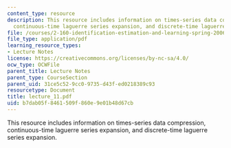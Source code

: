 ```yaml
---
content_type: resource
description: This resource includes information on times-series data compression,
  continuous-time laguerre series expansion, and discrete-time laguerre series expansion.
file: /courses/2-160-identification-estimation-and-learning-spring-2006/b7dab05f8461509f860e9e01b48d67cb_lecture_11.pdf
file_type: application/pdf
learning_resource_types:
- Lecture Notes
license: https://creativecommons.org/licenses/by-nc-sa/4.0/
ocw_type: OCWFile
parent_title: Lecture Notes
parent_type: CourseSection
parent_uid: 31ce5c52-9cc0-9735-d43f-ed0218389c93
resourcetype: Document
title: lecture_11.pdf
uid: b7dab05f-8461-509f-860e-9e01b48d67cb
---
```

This resource includes information on times-series data compression, continuous-time laguerre series expansion, and discrete-time laguerre series expansion.